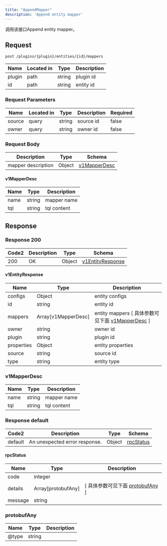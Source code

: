 ```yaml
---
title: "AppendMapper"
description: 'Append entity mapper'
---
```



调用该接口Append entity mapper。



## Request


```
post /plugins/{plugin}/entities/{id}/mappers
```



| Name | Located in | Type | Description | 
| ---- | ---------- | ----------- | ----------- | 
| plugin | path | string | plugin id |  
| id | path | string | entity id |  



###  Request Parameters

| Name | Located in | Type | Description |  Required |
| ---- | ---------- | ----------- | ----------- |  ---- |
| source | query | string | source id |  false |
| owner | query | string | owner id |  false |



### Request Body


 
| Description | Type | Schema |
| ----------- | ------ | ------ |
| mapper description | Object | [v1MapperDesc](#v1MapperDesc) |

#### v1MapperDesc

| Name | Type | Description | 
| ---- | ---- | ----------- |     
| name | string | mapper name |      
| tql | string | tql content |   


  
     
   
     
 
 





## Response



### Response  200

 
| Code2 | Description | Type | Schema |
| ---- | ----------- | ------ | ------ |
| 200 | OK | Object | [v1EntityResponse](#v1EntityResponse) |

#### v1EntityResponse

| Name | Type | Description | 
| ---- | ---- | ----------- |    
| configs | Object | entity configs   |      
| id | string | entity id |          
| mappers | Array[v1MapperDesc] | entity mappers [ 具体参数可见下面 [v1MapperDesc](#v1MapperDesc) ] |       
| owner | string | owner id |      
| plugin | string | plugin id |     
| properties | Object | entity properties   |      
| source | string | source id |      
| type | string | entity type |   


  
    
          
     
   
     
   
       
         
### v1MapperDesc
| Name | Type | Description | 
| ---- | ---- | ----------- |     
| name | string | mapper name |      
| tql | string | tql content |   


  
     
   
     
 
 


          
     
   
     
   
     
   
    
          
     
   
     
   
     
 
 


 


### Response  default

 
| Code2 | Description | Type | Schema |
| ---- | ----------- | ------ | ------ |
| default | An unexpected error response. | Object | [rpcStatus](#rpcStatus) |

#### rpcStatus

| Name | Type | Description | 
| ---- | ---- | ----------- |     
| code | integer |  |          
| details | Array[protobufAny] |  [ 具体参数可见下面 [protobufAny](#protobufAny) ] |       
| message | string |  |   


  
     
   
       
         
### protobufAny
| Name | Type | Description | 
| ---- | ---- | ----------- |     
| @type | string |  |   


  
     
 
 


          
     
   
     
 
 


 


